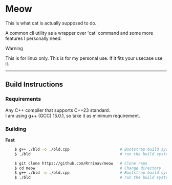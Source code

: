 # Meow

This is what cat is actually supposed to do.

A common cli utility as a wrapper over 'cat' command and some more features I personally need.

> [!WARNING]
> This is for linux only.
> This is for my personal use. If it fits your usecase use it.

---

## Build Instructions

### Requirements

Any C++ compiler that supports C++23 standard.  
I am using g++ (GCC) 15.0.1, so take it as minimum requirement.

### Building

**Fast**
```bash
    $ g++ ./bld -o ./bld.cpp                      # Bootstrap build system
    $ ./bld                                       # run the build system
```

```bash
    $ git clone https://github.com/Rrrinav/meow   # Clone repo 
    $ cd meow                                     # Change directory
    $ g++ ./bld -o ./bld.cpp                      # Bootstrap build system
    $ ./bld                                       # run the build system
```
